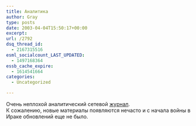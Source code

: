 ```yaml
---
title: Аналитика
author: Gray
type: posts
date: 2003-04-04T15:50:17+00:00
excerpt:
url: /2792
dsq_thread_id:
  - 2167315516
esml_socialcount_LAST_UPDATED:
  - 1497168364
essb_cache_expire:
  - 1614541664
categories:
  - Uncategorized

---
```








Очень неплохой аналитический сетевой <a href="http://www.zvezda.ru/" target="_blank">журнал</a>.  
К сожалению, новые материалы появляются нечасто и с начала войны в Ираке обновлений еще не было.